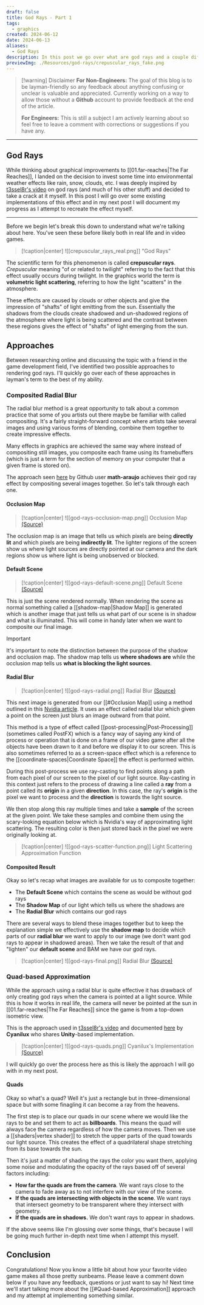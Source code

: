 ```yaml
---
draft: false
title: God Rays - Part 1
tags:
  - graphics
created: 2024-06-12
date: 2024-06-13
aliases:
  - God Rays
description: In this post we go over what are god rays and a couple different high-level approaches to them.
previewImg: ./Resources/god-rays/crepuscular_rays_fake.png
---
```


> [!warning] Disclaimer
> **For Non-Engineers:**
> The goal of this blog is to be layman-friendly so any feedback about anything confusing or unclear is valuable and appreciated. Currently working on a way to allow those without a **Github** account to provide feedback at the end of the article.
> 
> **For Engineers:**
> This is still a subject I am actively learning about so feel free to leave a comment with corrections or suggestions if you have any.

****

## God Rays
While thinking about graphical improvements to [[01.far-reaches|The Far Reaches]], I landed on the decision to invest some time into environmental weather effects like rain, snow, clouds, etc. I was deeply inspired by [t3ssel8r's video](https://www.youtube.com/watch?v=fSNdZ82I-eQ) on god rays (and much of his other stuff) and decided to take a crack at it myself. In this post I will go over some existing implementations of this effect and in my next post I will document my progress as I attempt to recreate the effect myself.

****

Before we begin let's break this down to understand what we're talking about here.  You've seen these before likely both in real life and in video games.

> [!caption|center] 
> ![[crepuscular_rays_real.png]]
> "God Rays"

The scientific term for this phenomenon is called **crepuscular rays**. *Crepuscular* meaning "of or related to twilight" referring to the fact that this effect usually occurs during twilight. In the graphics world the term is **volumetric light scattering**, referring to how the light "scatters" in the atmosphere. 

These effects are caused by clouds or other objects and give the impression of "shafts" of light emitting from the sun. Essentially the shadows from the clouds create shadowed and un-shadowed regions of the atmosphere where light is being scattered and the contrast between these regions gives the effect of "shafts" of light emerging from the sun.

## Approaches

Between researching online and discussing the topic with a friend in the game development field, I've identified two possible approaches to rendering god rays. I'll quickly go over each of these approaches in layman's term to the best of my ability.

### Composited Radial Blur
The radial blur method is a great opportunity to talk about a common practice that some of you artists out there maybe be familiar with called compositing. It's a fairly straight-forward concept where artists take several images and using various forms of blending, combine them together to create impressive effects.

Many effects in graphics are achieved the same way where instead of compositing still images, you composite each frame using its framebuffers (which is just a term for the section of memory on your computer that a given frame is stored on).

The approach seen [here](https://github.com/math-araujo/screen-space-godrays) by Github user **math-araujo** achieves their god ray effect by compositing several images together. So let's talk through each one.

#### Occlusion Map

> [!caption|center]
> ![[god-rays-occlusion-map.png]]
> Occlusion Map [(Source)](https://raw.githubusercontent.com/math-araujo/screen-space-godrays/master/docs/images/first_pass.png)

The occlusion map is an image that tells us which pixels are being **directly lit** and which pixels are being **indirectly lit**. The lighter regions of the screen show us where light sources are directly pointed at our camera and the dark regions show us where light is being unobserved or blocked.

#### Default Scene
> [!caption|center]
> ![[god-rays-default-scene.png]]
> Default Scene [(Source)](https://raw.githubusercontent.com/math-araujo/screen-space-godrays/master/docs/images/first_pass.png)

This is just the scene rendered normally. When rendering the scene as normal something called a [[shadow-map|Shadow Map]] is generated which is another image that just tells us what part of our scene is in shadow and what is illuminated. This will come in handy later when we want to composite our final image.

> [!important]
> It's important to note the distinction between the purpose of the shadow and occlusion map. The shadow map tells us **where shadows are** while the occlusion map tells us **what is blocking the light sources**. 

#### Radial Blur

> [!caption|center]
> ![[god-rays-radial.png]]
> Radial Blur [(Source)](https://raw.githubusercontent.com/math-araujo/screen-space-godrays/master/docs/images/third_pass.png)

This next image is generated from our [[#Occlusion Map]] using a method outlined in this [Nvidia article](https://developer.nvidia.com/gpugems/gpugems3/part-ii-light-and-shadows/chapter-13-volumetric-light-scattering-post-process). It uses an effect called radial blur which given a point on the screen just blurs an image outward from that point. 

This method is a type of effect called [[post-processing|Post-Processing]] (sometimes called PostFX) which is a fancy way of saying any kind of process or operation that is done on a frame of our video game after all the objects have been drawn to it and before we display it to our screen. This is also sometimes referred to as a screen-space effect which is a reference to the [[coordinate-spaces|Coordinate Space]] the effect is performed within.

During this post-process we use ray-casting to find points along a path from each pixel of our screen to the pixel of our light source. Ray-casting in this context just refers to the process of drawing a line called a **ray** from a point called its **origin** in a given **direction**. In this case, the ray's **origin** is the pixel we want to process and the **direction** is towards the light source.

We then stop along this ray multiple times and take a **sample** of the screen at the given point. We take these samples and combine them using the scary-looking equation below which is Nvidia's way of approximating light scattering. The resulting color is then just stored back in the pixel we were originally looking at.

> [!caption|center]
> ![[god-rays-scatter-function.png]]
> Light Scattering Approximation Function

#### Composited Result


Okay so let's recap what images are available for us to composite together:
- The **Default Scene** which contains the scene as would be without god rays
- The **Shadow Map** of our light which tells us where the shadows are
- The **Radial Blur** which contains our god rays

There are several ways to blend these images together but to keep the explanation simple we effectively use the **shadow map** to decide which parts of our **radial blur** we want to apply to our image (we don't want god rays to appear in shadowed areas). Then we take the result of that and "lighten" our **default scene** and BAM we have our god rays.

> [!caption|center]
> ![[god-rays-final.png]]
> Radial Blur [(Source)](https://raw.githubusercontent.com/math-araujo/screen-space-godrays/master/docs/images/third_pass.png)

### Quad-based Approximation

While the approach using a radial blur is quite effective it has drawback of only creating god rays when the camera is pointed at a light source. While this is how it works in real life, the camera will never be pointed at the sun in [[01.far-reaches|The Far Reaches]] since the game is from a top-down isometric view.

This is the approach used in [t3ssel8r's video](https://www.youtube.com/watch?v=fSNdZ82I-eQ) and documented [here](https://www.cyanilux.com/tutorials/god-rays-shader-breakdown/) by **Cyanilux** who shares **Unity**-based implementation.

> [!caption|center]
> ![[god-rays-quads.png]]
> Cyanilux's Implementation [(Source)](https://www.cyanilux.com/tutorials/god-rays-shader-breakdown/)

I will quickly go over the process here as this is likely the approach I will go with in my next post.

#### Quads
Okay so what's a quad? Well it's just a rectangle but in three-dimensional space but with some finagling it can become a ray from the heavens.

The first step is to place our quads in our scene where we would like the rays to be and set them to act as **billboards**. This means the quad will always face the camera regardless of how the camera moves. Then we use a [[shaders|vertex shader]] to stretch the upper parts of the quad towards our light source. This creates  the effect of a quadrilateral shape stretching from its base towards the sun.

Then it's just a matter of shading the rays the color you want them, applying some noise and modulating the opacity of the rays based off of several factors including:
- **How far the quads are from the camera**. We want rays close to the camera to fade away as to not interfere with our view of the scene.
- **If the quads are intersecting with objects in the scene**. We want rays that intersect geometry to be transparent where they intersect with geometry.
- **If the quads are in shadows.** We don't want rays to appear in shadows.

If the above seems like I'm glossing over some things, that's because I will be going much further in-depth next time when I attempt this myself.

## Conclusion

Congratulations! Now you know a little bit about how your favorite video game makes all those pretty sunbeams. Please leave a comment down below if you have any feedback, questions or just want to say hi! Next time we'll start talking more about the [[#Quad-based Approximation]] approach and my attempt at implementing something similar.



